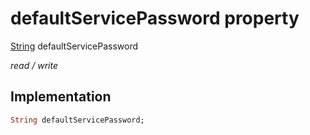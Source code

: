 


# defaultServicePassword property






[String](https://api.flutter.dev/flutter/dart-core/String-class.html) defaultServicePassword
  
_read / write_






## Implementation

```dart
String defaultServicePassword;


```







